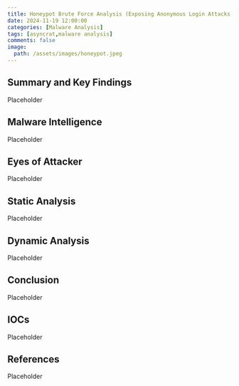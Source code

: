 ```yaml
---
title: Honeypot Brute Force Analysis (Exposing Anonymous Login Attacks)
date: 2024-11-19 12:00:00
categories: [Malware Analysis]
tags: [asyncrat,malware analysis]
comments: false
image:
  path: /assets/images/honeypot.jpeg
---
```


## Summary and Key Findings
Placeholder

## Malware Intelligence
Placeholder

## Eyes of Attacker
Placeholder

## Static Analysis
Placeholder

## Dynamic Analysis
Placeholder

## Conclusion
Placeholder

## IOCs
Placeholder

## References
Placeholder
